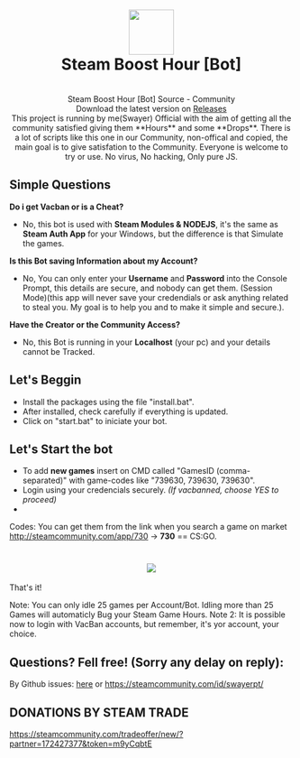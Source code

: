 <h1 align="center">
  <img  src="http://i.imgur.com/tq28TqF.png" height="80" width="80" />
  <br/>
  Steam Boost Hour [Bot]
</h1>

<p align="center"><br>Steam Boost Hour [Bot] Source - Community</br>
Download the latest version on <a href='https://github.com/SwayerPT/Steam-Hour-Bot/releases'>Releases</a>
</br>
This project is running by me(Swayer) Official with the aim of getting all the community satisfied giving them **Hours** and some **Drops**.
There is a lot of scripts like this one in our Community, non-offical and copied, the main goal is to give satisfation to the Community. Everyone is welcome to try or use. No virus, No hacking, Only pure JS.
</p>

## Simple Questions

**Do i get Vacban or is a Cheat?**
- No, this bot is used with **Steam Modules & NODEJS**, it's the same as **Steam Auth App** for your Windows, but the difference is that Simulate the games.

**Is this Bot saving Information about my Account?**
- No, You can only enter your **Username** and **Password** into the Console Prompt, this details are secure, and nobody can get them. (Session Mode)(this app will never save your credendials or ask anything related to steal you. My goal is to help you and to make it simple and secure.).

**Have the Creator or the Community Access?**
- No, this Bot is running in your **Localhost** (your pc) and your details cannot be Tracked.



## Let's Beggin
- Install the packages using the file "install.bat".
- After installed, check carefully if everything is updated.
- Click on "start.bat" to iniciate your bot.

## Let's Start the bot
- To add **new games** insert on CMD called "GamesID (comma-separated)" with game-codes like "739630, 739630, 739630".
- Login using your credencials securely. *(If vacbanned, choose YES to proceed)*
- 
Codes: You can get them from the link when you search a game on market http://steamcommunity.com/app/730 -> **730** ==  CS:GO.
 
<h1 align="center">
  <img  src="https://i.imgur.com/LH2btmZ.png" />
</h1>


That's it!

Note: You can only idle 25 games per Account/Bot. Idling more than 25 Games will automaticly Bug your Steam Game Hours.
Note 2: It is possible now to login with VacBan accounts, but remember, it's yor account, your choice.

## Questions? Fell free! (Sorry any delay on reply): 
By Github issues: <a href='https://github.com/SwayerPT/Steam-Boost-Hour-Bot/issues'>here</a>
or
https://steamcommunity.com/id/swayerpt/

## DONATIONS BY STEAM TRADE
https://steamcommunity.com/tradeoffer/new/?partner=172427377&token=m9yCqbtE
